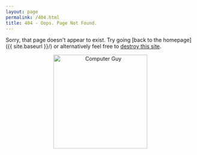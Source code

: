 ```yaml
---
layout: page
permalink: /404.html
title: 404 - Oops. Page Not Found.
---
```


Sorry, that page doesn't appear to exist. Try going [back to the homepage]({{ site.baseurl }}/) or alternatively feel free to <a href="javascript:var%20KICKASSVERSION='2.0';var%20s%20=%20document.createElement('script');s.type='text/javascript';document.body.appendChild(s);s.src='//hi.kickassapp.com/kickass.js';document.getElementById('controls').style.display = 'block'; void(0);">destroy this site</a>.

<center>
<div id="controls" style="display: none;"><img src="{{ site.baseurl }}/images/controls.png" alt="Controls"/></div>
<a href="{{ site.baseurl }}/"><img src="{{ site.baseurl }}/images/CompGuy.gif" alt="Computer Guy" style="width: 250px;"/></a>
</center>
